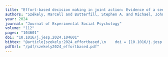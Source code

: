```yaml
--- 
title: "Effort-based decision making in joint action: Evidence of a sense of fairness"
authors: "Székely, Marcell and Butterfill, Stephen A. and Michael, John"
year: 2024
journal: "Journal of Experimental Social Psychology"
volume: "112"
pages: "104601"
doi: "10.1016/j.jesp.2024.104601"
bibtex: "@article{szekely:2024_effortbased,\n    doi = {10.1016/j.jesp.2024.104601},\n    url = {https://www.sciencedirect.com/science/article/pii/S0022103124000131},\n    author = {Sz{\\' e}kely, Marcell and Butterfill, Stephen and Michael, John},\n    journal = {Journal of Experimental Social Psychology},\n    year = {2024},\n    month = {may 1},\n    pages = {104601},\n    title = {Effort-based decision making in joint action: Evidence of a sense of fairness},\n    howpublished = {https://www.sciencedirect.com/science/article/pii/S0022103124000131},\n    volume = {112}\n}\n\n"
pdfUrl: "/pdf/szekely2024_effortbased.pdf"
---
```







